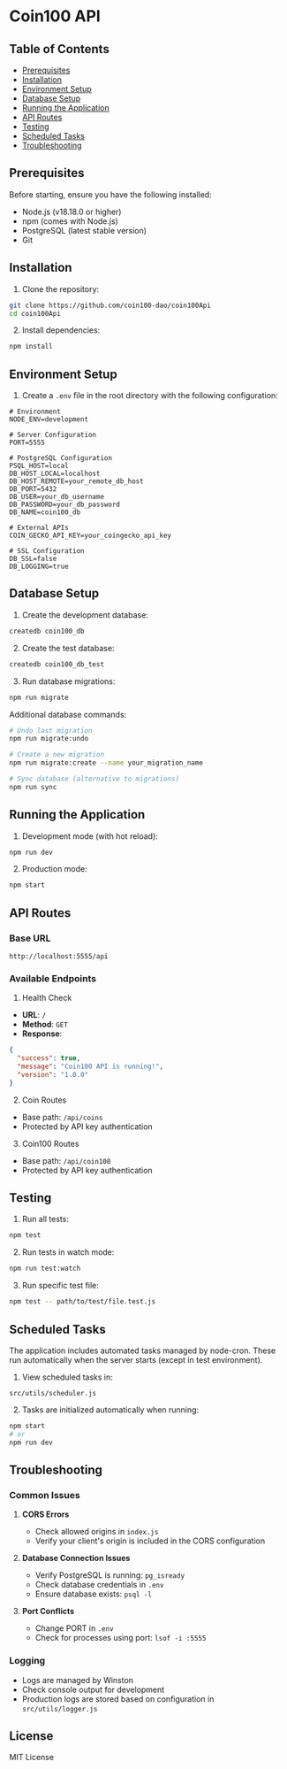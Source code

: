 # Coin100 API

## Table of Contents
- [Prerequisites](#prerequisites)
- [Installation](#installation)
- [Environment Setup](#environment-setup)
- [Database Setup](#database-setup)
- [Running the Application](#running-the-application)
- [API Routes](#api-routes)
- [Testing](#testing)
- [Scheduled Tasks](#scheduled-tasks)
- [Troubleshooting](#troubleshooting)

## Prerequisites

Before starting, ensure you have the following installed:
- Node.js (v18.18.0 or higher)
- npm (comes with Node.js)
- PostgreSQL (latest stable version)
- Git

## Installation

1. Clone the repository:
```bash
git clone https://github.com/coin100-dao/coin100Api
cd coin100Api
```

2. Install dependencies:
```bash
npm install
```

## Environment Setup

1. Create a `.env` file in the root directory with the following configuration:
```env
# Environment
NODE_ENV=development

# Server Configuration
PORT=5555

# PostgreSQL Configuration
PSQL_HOST=local
DB_HOST_LOCAL=localhost
DB_HOST_REMOTE=your_remote_db_host
DB_PORT=5432
DB_USER=your_db_username
DB_PASSWORD=your_db_password
DB_NAME=coin100_db

# External APIs
COIN_GECKO_API_KEY=your_coingecko_api_key

# SSL Configuration
DB_SSL=false
DB_LOGGING=true
```

## Database Setup

1. Create the development database:
```bash
createdb coin100_db
```

2. Create the test database:
```bash
createdb coin100_db_test
```

3. Run database migrations:
```bash
npm run migrate
```

Additional database commands:
```bash
# Undo last migration
npm run migrate:undo

# Create a new migration
npm run migrate:create --name your_migration_name

# Sync database (alternative to migrations)
npm run sync
```

## Running the Application

1. Development mode (with hot reload):
```bash
npm run dev
```

2. Production mode:
```bash
npm start
```

## API Routes

### Base URL
```
http://localhost:5555/api
```

### Available Endpoints

1. Health Check
- **URL**: `/`
- **Method**: `GET`
- **Response**:
```json
{
  "success": true,
  "message": "Coin100 API is running!",
  "version": "1.0.0"
}
```

2. Coin Routes
- Base path: `/api/coins`
- Protected by API key authentication

3. Coin100 Routes
- Base path: `/api/coin100`
- Protected by API key authentication

## Testing

1. Run all tests:
```bash
npm test
```

2. Run tests in watch mode:
```bash
npm run test:watch
```

3. Run specific test file:
```bash
npm test -- path/to/test/file.test.js
```

## Scheduled Tasks

The application includes automated tasks managed by node-cron. These run automatically when the server starts (except in test environment).

1. View scheduled tasks in:
```
src/utils/scheduler.js
```

2. Tasks are initialized automatically when running:
```bash
npm start
# or
npm run dev
```

## Troubleshooting

### Common Issues

1. **CORS Errors**
   - Check allowed origins in `index.js`
   - Verify your client's origin is included in the CORS configuration

2. **Database Connection Issues**
   - Verify PostgreSQL is running: `pg_isready`
   - Check database credentials in `.env`
   - Ensure database exists: `psql -l`

3. **Port Conflicts**
   - Change PORT in `.env`
   - Check for processes using port: `lsof -i :5555`

### Logging

- Logs are managed by Winston
- Check console output for development
- Production logs are stored based on configuration in `src/utils/logger.js`

## License

MIT License
